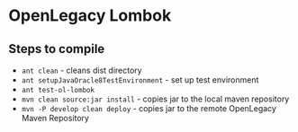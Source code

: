 # OpenLegacy Lombok

## Steps to compile

* `ant clean` - cleans dist directory
* `ant setupJavaOracle8TestEnvironment` - set up test environment
* `ant test-ol-lombok`
* `mvn clean source:jar install` - copies jar to the local maven repository
* `mvn -P develop clean deploy` - copies jar to the remote OpenLegacy Maven Repository

